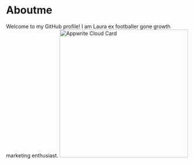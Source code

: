 # Aboutme
Welcome to my GitHub profile! I am Laura ex footballer gone growth marketing enthusiast.
<a href="https://cloud.appwrite.io/card/644ba7258b2976dbd46b">
	<img width="350" src="https://cloud.appwrite.io/v1/cards/cloud?userId=644ba7258b2976dbd46b" alt="Appwrite Cloud Card" />
</a>
